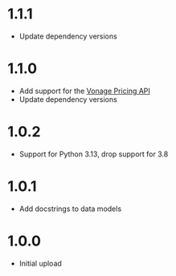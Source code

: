 # 1.1.1
- Update dependency versions

# 1.1.0
- Add support for the [Vonage Pricing API](https://developer.vonage.com/en/api/pricing)
- Update dependency versions

# 1.0.2
- Support for Python 3.13, drop support for 3.8

# 1.0.1
- Add docstrings to data models

# 1.0.0
- Initial upload
